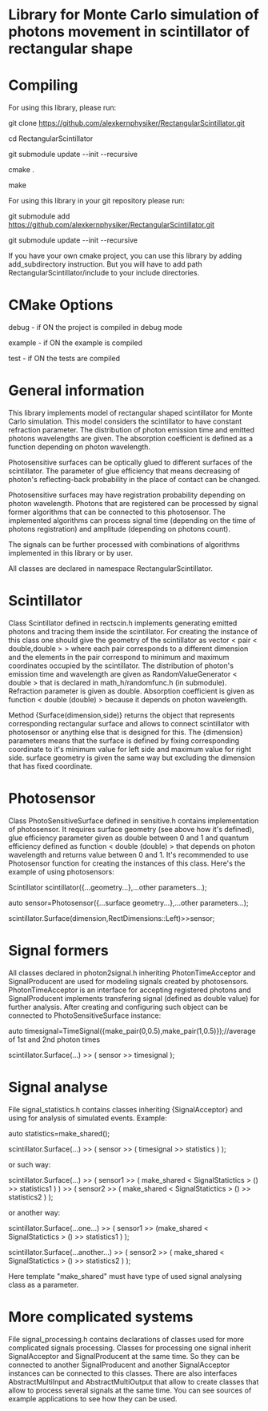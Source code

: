 Library for Monte Carlo simulation of photons movement in scintillator of rectangular shape
===========================================================================================


Compiling
=========
For using this library, please run:

git clone https://github.com/alexkernphysiker/RectangularScintillator.git

cd RectangularScintillator

git submodule update --init --recursive

cmake .

make


For using this library in your git repository please run:

git submodule add https://github.com/alexkernphysiker/RectangularScintillator.git

git submodule update --init --recursive

If you have your own cmake project, you can use this library by adding add_subdirectory instruction.
But you will have to add path RectangularScintillator/include to your include directories.



CMake Options
=============

debug - if ON the project is compiled in debug mode

example - if ON the example is compiled

test - if ON the tests are compiled




General information
===================

This library implements model of rectangular shaped scintillator for Monte Carlo simulation.
This model considers the scintillator to have constant refraction parameter.
The distribution of photon emission time and emitted photons wavelengths are given.
The absorption coefficient is defined as a function depending on photon wavelength.

Photosensitive surfaces can be optically glued to different surfaces of the scintillator. 
The parameter of glue efficiency that means decreasing of photon's reflecting-back probability in the place of contact can be changed.

Photosensitive surfaces may have registration probability depending on photon wavelength.
Photons that are registered can be processed by signal former algorithms that can be connected to this photosensor.
The implemented algorithms can process signal time (depending on the time of photons registration) and amplitude (depending on photons count).

The signals can be further processed with combinations of algorithms implemented in this library or by user.

All classes are declared in namespace RectangularScintillator.



Scintillator
============
Class Scintillator defined in rectscin.h implements generating emitted photons and tracing them inside the scintillator.
For creating the instance of this class one should give the geometry of the scintillator as vector < pair < double,double > >
where each pair corresponds to a different dimension and the elements in the pair correspond to minimum and maximum coordinates occupied by the scintillator.
The distribution of photon's emission time and wavelength are given as RandomValueGenerator < double >  that is declared in math_h/randomfunc.h (in submodule).
Refraction parameter is given as double. 
Absorption coefficient is given as function < double (double) > because it depends on photon wavelength.

Method {Surface(dimension,side)} returns the object that represents corresponding rectangular surface and allows to connect scintillator with photosensor or anything else that is designed for this.
The {dimension} parameters means that the surface is defined by fixing corresponding coordinate to it's minimum value for left side and maximum value for right side.
surface geometry is given the same way but excluding the dimension that has fixed coordinate.



Photosensor
===========

Class PhotoSensitiveSurface defined in sensitive.h contains implementation of photosensor.
It requires surface geometry (see above how it's defined), glue efficiency parameter given as double between 0 and 1 
and quantum efficiency defined as function < double (double) > that depends on photon wavelength and returns value between 0 and 1.
It's recommended to use Photosensor function for creating the instances of this class.
Here's the example of using photosensors:

Scintillator scintillator({...geometry...},...other parameters...);

auto sensor=Photosensor({...surface geometry...},...other parameters...);

scintillator.Surface(dimension,RectDimensions::Left)>>sensor;



Signal formers
==============

All classes declared in photon2signal.h inheriting PhotonTimeAcceptor and SignalProducent are used for modeling signals created by photosensors.
PhotonTimeAcceptor is an interface for accepting registered photons and SignalProducent implements transfering signal (defined as double value) for further analysis.
After creating and configuring such object can be connected to PhotoSensitiveSurface instance:

auto timesignal=TimeSignal({make_pair(0,0.5),make_pair(1,0.5)});//average of 1st and 2nd photon times

scintillator.Surface(...) >> ( sensor >> timesignal );



Signal analyse
==============


File signal_statistics.h contains classes inheriting {SignalAcceptor} and using for analysis of simulated events.
Example:

auto statistics=make_shared<SignalStatictics>();

scintillator.Surface(...) >> ( sensor >> ( timesignal >> statistics ) );

or such way:

scintillator.Surface(...)
	>> ( sensor1 >> ( make_shared < SignalStatictics > () >> statistics1 ) )
	>> ( sensor2 >> ( make_shared < SignalStatictics > () >> statistics2 ) );
	
or another way:

scintillator.Surface(...one...) >> ( sensor1 >> (make_shared < SignalStatictics > () >> statistics1 ) );

scintillator.Surface(...another...) >> ( sensor2 >> ( make_shared < SignalStatictics > () >> statistics2 ) );

Here template "make_shared" must have type of used signal analysing class as a parameter.



More complicated systems
========================

File signal_processing.h contains declarations of classes used for more complicated signals processing.
Classes for processing one signal inherit SignalAcceptor and SignalProducent at the same time.
So they can be connected to another SignalProducent and another SignalAcceptor instances can be connected to this classes.
There are also interfaces AbstractMultiInput and AbstractMultiOutput that allow to create classes that allow to process several signals at the same time. 
You can see sources of example applications to see how they can be used.
